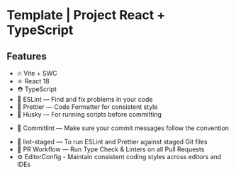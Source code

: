 # Template | Project React + TypeScript

## Features

- 🔥 Vite + SWC
- ⚛️ React 18
- ⛑ TypeScript
- 📏 ESLint — Find and fix problems in your code
- 💖 Prettier — Code Formatter for consistent style
- 🐶 Husky — For running scripts before committing
<!-- - 📄 Commitizen — To define a standard way of committing rules -->
- 🚓 Commitlint — Make sure your commit messages follow the convention
<!-- - 🖌 Renovate — Keep your dependencies up to date -->
- 🚫 lint-staged — To run ESLint and Prettier against staged Git files
- 👷 PR Workflow — Run Type Check & Linters on all Pull Requests
- ⚙️ EditorConfig - Maintain consistent coding styles across editors and IDEs
